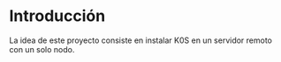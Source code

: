 # Introducción

La idea de este proyecto consiste en instalar K0S en un servidor remoto con un solo nodo.
